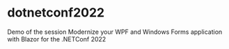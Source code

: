# dotnetconf2022
Demo of the session Modernize your WPF and Windows Forms application with Blazor for the .NETConf 2022
